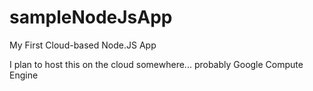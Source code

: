 sampleNodeJsApp
===============

My First Cloud-based Node.JS App

I plan to host this on the cloud somewhere... probably Google Compute Engine

